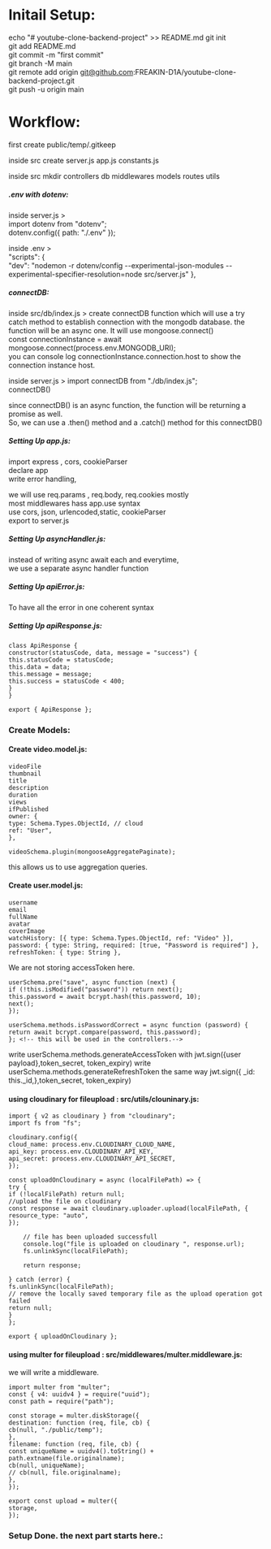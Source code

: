 # Initail Setup:

echo "# youtube-clone-backend-project" >> README.md
git init  
git add README.md  
git commit -m "first commit"  
git branch -M main  
git remote add origin git@github.com:FREAKIN-D1A/youtube-clone-backend-project.git  
git push -u origin main

# Workflow:

first create public/temp/.gitkeep

inside src create server.js app.js constants.js

inside src mkdir controllers db middlewares models routes utils

##### .env with dotenv:

inside server.js >  
import dotenv from "dotenv";  
dotenv.config({ path: "./.env" });

inside .env >  
 "scripts": {  
 "dev": "nodemon -r dotenv/config --experimental-json-modules --experimental-specifier-resolution=node src/server.js"
},

##### connectDB:

inside src/db/index.js >
create connectDB function which will use a try catch method to establish connection with the mongodb
database. the function will be an async one. It will use mongoose.connect()  
const connectionInstance = await mongoose.connect(process.env.MONGODB_URI);  
you can console log connectionInstance.connection.host to show the connection instance host.

inside server.js >
import connectDB from "./db/index.js";  
connectDB()

since connectDB() is an async function, the function will be returning a promise as well.  
So, we can use a .then() method and a .catch() method for this connectDB()

##### Setting Up app.js:

import express , cors, cookieParser  
declare app  
write error handling,

we will use req.params , req.body, req.cookies mostly  
most middlewares hass app.use syntax  
use cors, json, urlencoded,static, cookieParser  
export to server.js

##### Setting Up asyncHandler.js:

instead of writing async await each and everytime,  
we use a separate async handler function

##### Setting Up apiError.js:

To have all the error in one coherent syntax

##### Setting Up apiResponse.js:

    class ApiResponse {
    constructor(statusCode, data, message = "success") {
    this.statusCode = statusCode;
    this.data = data;
    this.message = message;
    this.success = statusCode < 400;
    }
    }

    export { ApiResponse };

### Create Models:

#### Create video.model.js:

    videoFile
    thumbnail
    title
    description
    duration
    views
    ifPublished
    owner: {
    type: Schema.Types.ObjectId, // cloud
    ref: "User",
    },

    videoSchema.plugin(mongooseAggregatePaginate);

this allows us to use aggregation queries.

#### Create user.model.js:

    username
    email
    fullName
    avatar
    coverImage
    watchHistory: [{ type: Schema.Types.ObjectId, ref: "Video" }],
    password: { type: String, required: [true, "Password is required"] },
    refreshToken: { type: String },

We are not storing accessToken here.

<!-- userSchema.pre hooks works right before it saves the schema -->

    userSchema.pre("save", async function (next) {
    if (!this.isModified("password")) return next();
    this.password = await bcrypt.hash(this.password, 10);
    next();
    });

<!--
this syntax adds custom methods to the schema
 -->

    userSchema.methods.isPasswordCorrect = async function (password) {
    return await bcrypt.compare(password, this.password);
    }; <!-- this will be used in the controllers.-->

write userSchema.methods.generateAccessToken with jwt.sign({user payload},token_secret, token_expiry)
write userSchema.methods.generateRefreshToken the same way jwt.sign({ \_id: this.\_id,},token_secret, token_expiry)

#### using cloudinary for fileupload : src/utils/clouninary.js:

    import { v2 as cloudinary } from "cloudinary";
    import fs from "fs";

    cloudinary.config({
    cloud_name: process.env.CLOUDINARY_CLOUD_NAME,
    api_key: process.env.CLOUDINARY_API_KEY,
    api_secret: process.env.CLOUDINARY_API_SECRET,
    });

    const uploadOnCloudinary = async (localFilePath) => {
    try {
    if (!localFilePath) return null;
    //upload the file on cloudinary
    const response = await cloudinary.uploader.upload(localFilePath, {
    resource_type: "auto",
    });

        // file has been uploaded successfull
        console.log("file is uploaded on cloudinary ", response.url);
        fs.unlinkSync(localFilePath);

        return response;

    } catch (error) {
    fs.unlinkSync(localFilePath);
    // remove the locally saved temporary file as the upload operation got failed
    return null;
    }
    };

    export { uploadOnCloudinary };

#### using multer for fileupload : src/middlewares/multer.middleware.js:

we will write a middleware.

    import multer from "multer";
    const { v4: uuidv4 } = require("uuid");
    const path = require("path");

    const storage = multer.diskStorage({
    destination: function (req, file, cb) {
    cb(null, "./public/temp");
    },
    filename: function (req, file, cb) {
    const uniqueName = uuidv4().toString() + path.extname(file.originalname);
    cb(null, uniqueName);
    // cb(null, file.originalname);
    },
    });

    export const upload = multer({
    storage,
    });

### Setup Done. the next part starts here.:
